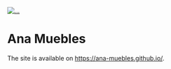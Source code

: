 [![...](https://img.shields.io/badge/release-v0.1.0-purple.svg)](https://ana-muebles.github.io/)

# Ana Muebles

The site is available on https://ana-muebles.github.io/.
